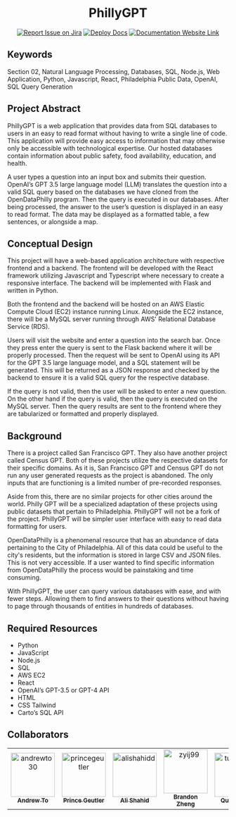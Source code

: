 <div align="center">

# PhillyGPT
[![Report Issue on Jira](https://img.shields.io/badge/Report%20Issues-Jira-0052CC?style=flat&logo=jira-software)](https://temple-cis-projects-in-cs.atlassian.net/jira/software/c/projects/DT/issues)
[![Deploy Docs](https://github.com/ApplebaumIan/tu-cis-4398-docs-template/actions/workflows/deploy.yml/badge.svg)](https://github.com/ApplebaumIan/tu-cis-4398-docs-template/actions/workflows/deploy.yml)
[![Documentation Website Link](https://img.shields.io/badge/-Documentation%20Website-brightgreen)](https://applebaumian.github.io/tu-cis-4398-docs-template/)


</div>


## Keywords

Section 02, Natural Language Processing, Databases, SQL, Node.js, Web Application, Python, Javascript, React, Philadelphia Public Data, OpenAI, SQL Query Generation

## Project Abstract
PhillyGPT is a web application that provides data from SQL databases to users in an easy to read format without having to write a single line of code. This application will provide easy access to information that may otherwise only be accessible with technological expertise. Our hosted databases contain information about public safety, food availability, education, and health. 

A user types a question into an input box and submits their question. OpenAI’s GPT 3.5 large language model (LLM) translates the question into a valid SQL query based on the databases we have cloned from the OpenDataPhilly program. Then the query is executed in our databases. After being processed, the answer to the user’s question is displayed in an easy to read format. The data may be displayed as a formatted table, a few sentences, or alongside a map. 

## Conceptual Design
This project will have a web-based application architecture with respective frontend and a backend. The frontend will be developed with the React framework utilizing Javascript and Typescript where necessary to create a responsive interface. The backend will be implemented with Flask and written in Python.

Both the frontend and the backend will be hosted on an AWS Elastic Compute Cloud (EC2) instance running Linux. Alongside the EC2 instance, there will be a MySQL server running through AWS' Relational Database Service (RDS).

Users will visit the website and enter a question into the search bar. Once they press enter the query is sent to the Flask backend where it will be properly processed. Then the request will be sent to OpenAI using its API for the  GPT 3.5 large language model, and a SQL statement will be generated. This will be returned as a JSON response and checked by the backend to ensure it is a valid SQL query for the respective database. 

If the query is not valid, then the user will be asked to enter a new question. On the other hand if the query is valid, then the query is executed on the MySQL server. Then the query results are sent to the frontend where they are tabularized or formatted and properly displayed. 

## Background
There is a project called San Francisco GPT. They also have another project called Census GPT. Both of these projects utilize the respective datasets for their specific domains. As it is, San Francisco GPT and Census GPT do not run any user generated requests as the project is abandoned. The only inputs that are functioning is a limited number of pre-recorded responses.

Aside from this, there are no similar projects for other cities around the world. Philly GPT will be a specialized adaptation of these projects using public datasets that pertain to Philadelphia. PhillyGPT will not be a fork of the project. PhillyGPT will be simpler user interface with easy to read data formatting for users. 

OpenDataPhilly is a phenomenal resource that has an abundance of data pertaining to the City of Philadelphia. All of this data could be useful to the city's residents, but the information is stored in large CSV and JSON files. This is not very accessible. If a user wanted to find specific information from OpenDataPhilly the process would be painstaking and time consuming. 

With PhillyGPT, the user can query various databases with ease, and with fewer steps. Allowing them to find answers to their questions without having to page through thousands of entities in hundreds of databases.


## Required Resources
- Python
- JavaScript
- Node.js
- SQL
- AWS EC2
- React
- OpenAI’s GPT-3.5 or GPT-4 API
- HTML
- CSS Tailwind
- Carto’s SQL API

## Collaborators

[//]: # ( readme: collaborators -start )
<table>
<tr>
    <td align="center">
        <a href="https://github.com/andrewto30">
            <img src="https://avatars.githubusercontent.com/u/28883218?v=4" width="100;" alt="andrewto30"/>
            <br />
            <sub><b>Andrew To</b></sub>
        </a>
    </td>
    <td align="center">
        <a href="https://github.com/princegeutler">
            <img src="https://avatars.githubusercontent.com/u/46353482?v=4" width="100;" alt="princegeutler"/>
            <br />
            <sub><b>Prince Geutler</b></sub>
        </a>
    </td>
    <td align="center">
        <a href="https://github.com/alishahidd">
            <img src="https://avatars.githubusercontent.com/u/76089708?v=4" width="100;" alt="alishahidd"/>
            <br />
            <sub><b>Ali Shahid</b></sub>
        </a>
    </td>
    <td align="center">
        <a href="https://github.com/zyij99">
            <img src="https://avatars.githubusercontent.com/u/91389500?v=4" width="100;" alt="zyij99"/>
            <br />
            <sub><b>Brandon Zheng</b></sub>
        </a>
    </td>
    <td align="center">
        <a href="https://github.com/tul58767">
            <img src="https://avatars.githubusercontent.com/u/111989897?v=4" width="100;" alt="tul58767"/>
            <br />
            <sub><b>Quynh Cao</b></sub>
        </a>
    </td>
    <td align="center">
        <a href="https://github.com/AidanScharnikow">
            <img src="https://avatars.githubusercontent.com/u/111991905?v=4" width="100;" alt="AidanScharnikow"/>
            <br />
            <sub><b>Aidan Scharnikow</b></sub>
        </a>
    </td>
   </tr>
</table>

[//]: # ( readme: collaborators -end )

